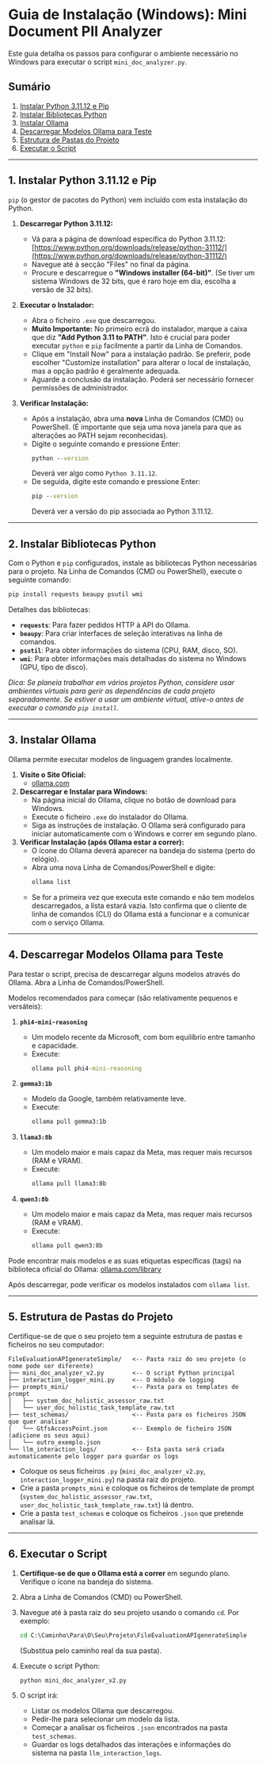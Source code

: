 # Guia de Instalação (Windows): Mini Document PII Analyzer

Este guia detalha os passos para configurar o ambiente necessário no Windows para executar o script `mini_doc_analyzer.py`.

## Sumário

1.  [Instalar Python 3.11.12 e Pip](#1-instalar-python-31112-e-pip)
2.  [Instalar Bibliotecas Python](#2-instalar-bibliotecas-python)
3.  [Instalar Ollama](#3-instalar-ollama)
4.  [Descarregar Modelos Ollama para Teste](#4-descarregar-modelos-ollama-para-teste)
5.  [Estrutura de Pastas do Projeto](#5-estrutura-de-pastas-do-projeto)
6.  [Executar o Script](#6-executar-o-script)

---

## 1. Instalar Python 3.11.12 e Pip

`pip` (o gestor de pacotes do Python) vem incluído com esta instalação do Python.

1.  **Descarregar Python 3.11.12:**
    *   Vá para a página de download específica do Python 3.11.12: [https://www.python.org/downloads/release/python-31112/](https://www.python.org/downloads/release/python-31112/)
    *   Navegue até à secção "Files" no final da página.
    *   Procure e descarregue o **"Windows installer (64-bit)"**. (Se tiver um sistema Windows de 32 bits, que é raro hoje em dia, escolha a versão de 32 bits).

2.  **Executar o Instalador:**
    *   Abra o ficheiro `.exe` que descarregou.
    *   **Muito Importante:** No primeiro ecrã do instalador, marque a caixa que diz **"Add Python 3.11 to PATH"**. Isto é crucial para poder executar `python` e `pip` facilmente a partir da Linha de Comandos.
    *   Clique em "Install Now" para a instalação padrão. Se preferir, pode escolher "Customize installation" para alterar o local de instalação, mas a opção padrão é geralmente adequada.
    *   Aguarde a conclusão da instalação. Poderá ser necessário fornecer permissões de administrador.

3.  **Verificar Instalação:**
    *   Após a instalação, abra uma **nova** Linha de Comandos (CMD) ou PowerShell. (É importante que seja uma nova janela para que as alterações ao PATH sejam reconhecidas).
    *   Digite o seguinte comando e pressione Enter:
        ```cmd
        python --version
        ```
        Deverá ver algo como `Python 3.11.12`.
    *   De seguida, digite este comando e pressione Enter:
        ```cmd
        pip --version
        ```
        Deverá ver a versão do pip associada ao Python 3.11.12.

---

## 2. Instalar Bibliotecas Python

Com o Python e `pip` configurados, instale as bibliotecas Python necessárias para o projeto. Na Linha de Comandos (CMD ou PowerShell), execute o seguinte comando:

```cmd
pip install requests beaupy psutil wmi
```

Detalhes das bibliotecas:
*   **`requests`**: Para fazer pedidos HTTP à API do Ollama.
*   **`beaupy`**: Para criar interfaces de seleção interativas na linha de comandos.
*   **`psutil`**: Para obter informações do sistema (CPU, RAM, disco, SO).
*   **`wmi`**: Para obter informações mais detalhadas do sistema no Windows (GPU, tipo de disco).

*Dica: Se planeia trabalhar em vários projetos Python, considere usar ambientes virtuais para gerir as dependências de cada projeto separadamente. Se estiver a usar um ambiente virtual, ative-o antes de executar o comando `pip install`.*

---

## 3. Instalar Ollama

Ollama permite executar modelos de linguagem grandes localmente.

1.  **Visite o Site Oficial:**
    *   [ollama.com](https://ollama.com/)
2.  **Descarregar e Instalar para Windows:**
    *   Na página inicial do Ollama, clique no botão de download para Windows.
    *   Execute o ficheiro `.exe` do instalador do Ollama.
    *   Siga as instruções de instalação. O Ollama será configurado para iniciar automaticamente com o Windows e correr em segundo plano.
3.  **Verificar Instalação (após Ollama estar a correr):**
    *   O ícone do Ollama deverá aparecer na bandeja do sistema (perto do relógio).
    *   Abra uma nova Linha de Comandos/PowerShell e digite:
        ```cmd
        ollama list
        ```
    *   Se for a primeira vez que executa este comando e não tem modelos descarregados, a lista estará vazia. Isto confirma que o cliente de linha de comandos (CLI) do Ollama está a funcionar e a comunicar com o serviço Ollama.

---

## 4. Descarregar Modelos Ollama para Teste

Para testar o script, precisa de descarregar alguns modelos através do Ollama. Abra a Linha de Comandos/PowerShell.

Modelos recomendados para começar (são relativamente pequenos e versáteis):

1.  **`phi4-mini-reasoning`**
    *   Um modelo recente da Microsoft, com bom equilíbrio entre tamanho e capacidade.
    *   Execute:
        ```cmd
        ollama pull phi4-mini-reasoning
        ```

2.  **`gemma3:1b`**
    *   Modelo da Google, também relativamente leve.
    *   Execute:
        ```cmd
        ollama pull gemma3:1b
        ```

3.  **`llama3:8b`**
    *   Um modelo maior e mais capaz da Meta, mas requer mais recursos (RAM e VRAM).
    *   Execute:
        ```cmd
        ollama pull llama3:8b
        ```
4.  **`qwen3:8b`**
    *   Um modelo maior e mais capaz da Meta, mas requer mais recursos (RAM e VRAM).
    *   Execute:
        ```cmd
        ollama pull qwen3:8b
        ```
Pode encontrar mais modelos e as suas etiquetas específicas (tags) na biblioteca oficial do Ollama: [ollama.com/library](https://ollama.com/library)

Após descarregar, pode verificar os modelos instalados com `ollama list`.

---

## 5. Estrutura de Pastas do Projeto

Certifique-se de que o seu projeto tem a seguinte estrutura de pastas e ficheiros no seu computador:

```
FileEvaluationAPIgenerateSimple/   <-- Pasta raiz do seu projeto (o nome pode ser diferente)
├── mini_doc_analyzer_v2.py        <-- O script Python principal
├── interaction_logger_mini.py     <-- O módulo de logging
├── prompts_mini/                  <-- Pasta para os templates de prompt
│   ├── system_doc_holistic_assessor_raw.txt
│   └── user_doc_holistic_task_template_raw.txt
├── test_schemas/                  <-- Pasta para os ficheiros JSON que quer analisar
│   └── GtfsAccessPoint.json       <-- Exemplo de ficheiro JSON (adicione os seus aqui)
│   └── outro_exemplo.json
└── llm_interaction_logs/          <-- Esta pasta será criada automaticamente pelo logger para guardar os logs
```

*   Coloque os seus ficheiros `.py` (`mini_doc_analyzer_v2.py`, `interaction_logger_mini.py`) na pasta raiz do projeto.
*   Crie a pasta `prompts_mini` e coloque os ficheiros de template de prompt (`system_doc_holistic_assessor_raw.txt`, `user_doc_holistic_task_template_raw.txt`) lá dentro.
*   Crie a pasta `test_schemas` e coloque os ficheiros `.json` que pretende analisar lá.

---

## 6. Executar o Script

1.  **Certifique-se de que o Ollama está a correr** em segundo plano. Verifique o ícone na bandeja do sistema.
2.  Abra a Linha de Comandos (CMD) ou PowerShell.
3.  Navegue até à pasta raiz do seu projeto usando o comando `cd`. Por exemplo:
    ```cmd
    cd C:\Caminho\Para\O\Seu\Projeto\FileEvaluationAPIgenerateSimple
    ```
    (Substitua pelo caminho real da sua pasta).
4.  Execute o script Python:
    ```cmd
    python mini_doc_analyzer_v2.py
    ```

5.  O script irá:
    *   Listar os modelos Ollama que descarregou.
    *   Pedir-lhe para selecionar um modelo da lista.
    *   Começar a analisar os ficheiros `.json` encontrados na pasta `test_schemas`.
    *   Guardar os logs detalhados das interações e informações do sistema na pasta `llm_interaction_logs`.
